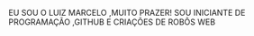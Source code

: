 EU SOU O LUIZ MARCELO ,MUITO PRAZER!
SOU INICIANTE DE PROGRAMAÇÃO ,GITHUB E CRIAÇÕES DE ROBÔS WEB 

